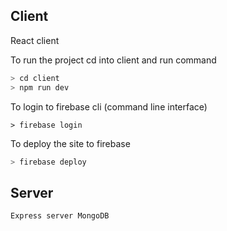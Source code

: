 ## Client

React client

To run the project cd into client and run command

```bash
> cd client
> npm run dev
```

To login to firebase cli (command line interface)

```
> firebase login
```


To deploy the site to firebase

```bash
> firebase deploy
```

    
## Server
    Express server MongoDB 